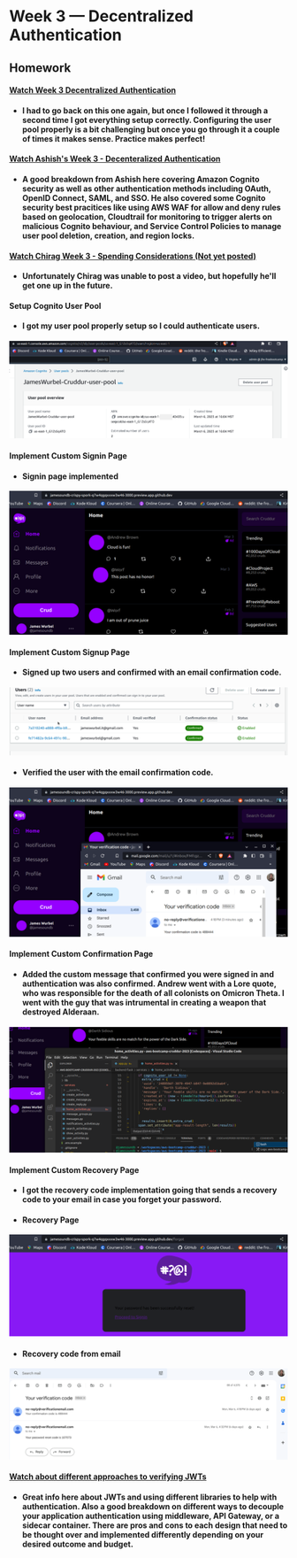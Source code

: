 # Week 3 — Decentralized Authentication

## Homework

#### [Watch Week 3 Decentralized Authentication](https://www.youtube.com/watch?v=9obl7rVgzJw)
* #### I had to go back on this one again, but once I followed it through a second time I got everything setup correctly. Configuring the user pool properly is a bit challenging but once you go through it a couple of times it makes sense. Practice makes perfect!

#### [Watch Ashish's Week 3 - Decenteralized Authentication](https://www.youtube.com/watch?v=tEJIeII66pY&list=PLBfufR7vyJJ7k25byhRXJldB5AiwgNnWv&index=39)
* #### A good breakdown from Ashish here covering Amazon Cognito security as well as other authentication methods including OAuth, OpenID Connect, SAML, and SSO. He also covered some Cognito security best pracitices like using AWS WAF for allow and deny rules based on geolocation, Cloudtrail for monitoring to trigger alerts on malicious Cognito behaviour, and Service Control Policies to manage user pool deletion, creation, and region locks.

#### [Watch Chirag Week 3 - Spending Considerations (Not yet posted)]()
* #### Unfortunately Chirag was unable to post a video, but hopefully he'll get one up in the future.

#### Setup Cognito User Pool
* #### I got my user pool properly setup so I could authenticate users.
![Cognito_user_pool](assets/Cognito_user_pool.png)

#### Implement Custom Signin Page
* #### Signin page implemented
![Implement_Signin_1](assets/Implement_Signin_1.png)

#### Implement Custom Signup Page
* #### Signed up two users and confirmed with an email confirmation code.
![assets/Two_users_in_user_pool](assets/Two_users_in_user_pool.png)
* #### Verified the user with the email confirmation code.
![Implement_Signup_and_Verification_1](assets/Implement_Signup_and_Verification_1.png)

#### Implement Custom Confirmation Page
* #### Added the custom message that confirmed you were signed in and authentication was also confirmed. Andrew went with a Lore quote, who was responsible for the death of all colonists on Omicron Theta. I went with the guy that was intrumental in creating a weapon that destroyed Alderaan.
![Darth_Sidious_Secret_Auth_Quote](assets/Darth_Sidious_Secret_Auth_Quote.png)

#### Implement Custom Recovery Page
* #### I got the recovery code implementation going that sends a recovery code to your email in case you forget your password.
* #### Recovery Page
![Implement_Signup_and_Recovery_1](assets/Implement_Signup_and_Recovery_1.png)
* #### Recovery code from email
![Implement_Recovery](assets/Implement_Recovery.png)

#### [Watch about different approaches to verifying JWTs](https://www.youtube.com/watch?v=nJjbI4BbasU&list=PLBfufR7vyJJ7k25byhRXJldB5AiwgNnWv&index=43)
* #### Great info here about JWTs and using different libraries to help with authentication. Also a good breakdown on different ways to decouple your application authentication using middleware, API Gateway, or a sidecar container. There are pros and cons to each design that need to be thought over and implemented differently depending on your desired outcome and budget.
